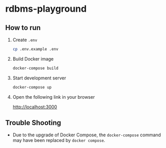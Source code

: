 # rdbms-playground

## How to run

1. Create `.env`

   ```sh
   cp .env.example .env
   ```

2. Build Docker image

   ```sh
   docker-compose build
   ```

3. Start development server

   ```sh
   docker-compose up
   ```

4. Open the following link in your browser

   <http://localhost:3000>

## Trouble Shooting

- Due to the upgrade of Docker Compose, the `docker-compose` command may have been replaced by `docker compose`.
